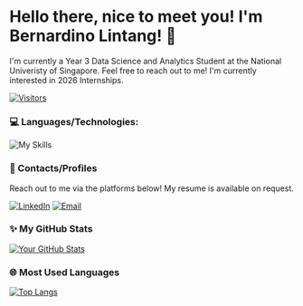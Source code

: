 # Hello there, nice to meet you! I'm Bernardino Lintang! 👋

I'm currently a Year 3 Data Science and Analytics Student at the National Univeristy of Singapore.
Feel free to reach out to me! I'm currently interested in 2026 Internships.

[![Visitors](https://api.visitorbadge.io/badge?page_id=[bernardinolintang].[bernardinolintang]&color=0e7578)](https://visitorbadge.io/status?page_id=[bernardinolintang].[bernardinolintang])

### 💻 Languages/Technologies:

![My Skills](https://skillicons.dev/icons?i=python,java,mysql,tensorflow,react,nodejs,docker,git,aws,html,css,js)

### 📧 Contacts/Profiles

Reach out to me via the platforms below! My resume is available on request.

[![LinkedIn](https://img.shields.io/badge/LinkedIn-0077B5?style=for-the-badge&logo=linkedin&logoColor=white)](https://www.linkedin.com/in/bernardino-lintang/)
[![Email](https://img.shields.io/badge/Email-D14836?style=for-the-badge&logo=gmail&logoColor=white)](mailto:lintangbernardino@example.com)

### ✨ My GitHub Stats

[![Your GitHub Stats](https://github-readme-stats.vercel.app/api?username=bernardinolintang&show_icons=true&theme=dark)](https://github.com/anuraghazra/github-readme-stats)

### 🌐 Most Used Languages

[![Top Langs](https://github-readme-stats.vercel.app/api/top-langs/?username=bernardinolintang&layout=compact&theme=dark)](https://github.com/anuraghazra/github-readme-stats)
